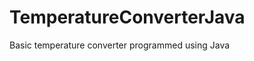 TemperatureConverterJava
========================

Basic temperature converter programmed using Java
